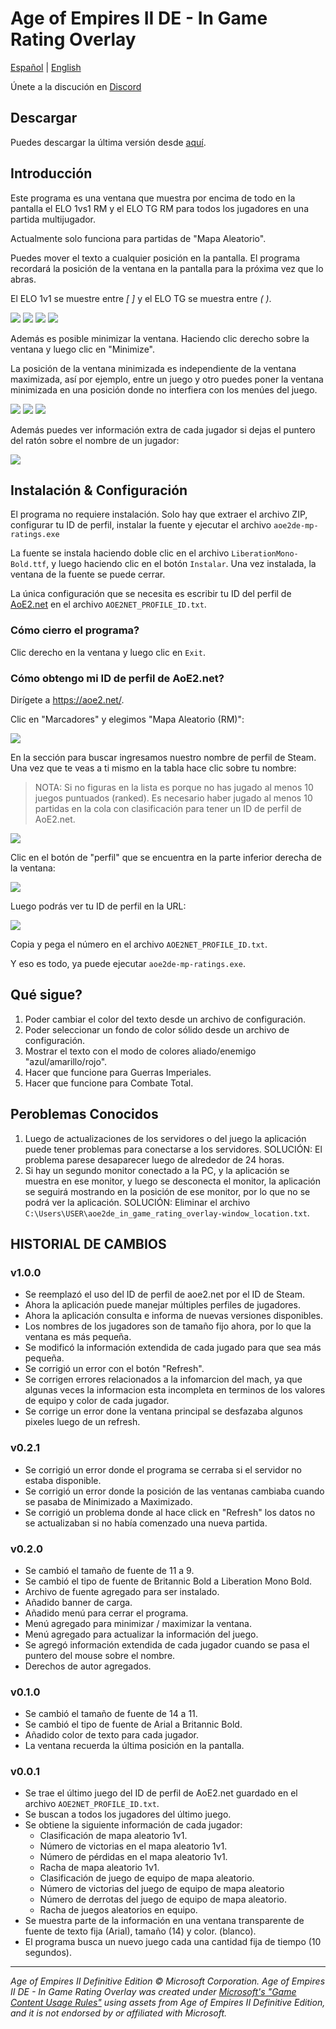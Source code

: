 # Age of Empires II DE - In Game Rating Overlay

[Español](./README.es.md) | [English](./README.md)

Únete a la discución en [Discord](https://discord.gg/5Ke9Fa5G5x)

## Descargar

Puedes descargar la última versión desde [aquí](https://github.com/Dooque/aoe2-de-in-game-rating-overlay/archive/refs/tags/v0.2.1.zip).

## Introducción

Este programa es una ventana que muestra por encima de todo en la pantalla el ELO 1vs1 RM y el ELO TG RM para todos los jugadores en una partida multijugador.

Actualmente solo funciona para partidas de "Mapa Aleatorio".

Puedes mover el texto a cualquier posición en la pantalla. El programa recordará la posición de la ventana en la pantalla para la próxima vez que lo abras.

El ELO 1v1 se muestre entre *[ ]* y el ELO TG se muestra entre *( )*.

![](./res/picture1.png)
![](./res/picture2.png)
![](./res/picture3.png)
![](./res/picture4.png)

Además es posible minimizar la ventana. Haciendo clic derecho sobre la ventana y luego clic en "Minimize".

La posición de la ventana minimizada es independiente de la ventana maximizada, así por ejemplo, entre un juego y otro puedes poner la ventana minimizada en una posición donde no interfiera con los menúes del juego.

![](./res/picture6.png)
![](./res/picture5.png)
![](./res/picture7.png)

Además puedes ver información extra de cada jugador si dejas el puntero del ratón sobre el nombre de un jugador:

![](./res/picture12.png)

## Instalación & Configuración

El programa no requiere instalación. Solo hay que extraer el archivo ZIP, configurar tu ID de perfil, instalar la fuente y ejecutar el archivo `aoe2de-mp-ratings.exe`

La fuente se instala haciendo doble clic en el archivo `LiberationMono-Bold.ttf`, y luego haciendo clic en el botón `Instalar`. Una vez instalada, la ventana de la fuente se puede cerrar.

La única configuración que se necesita es escribir tu ID del perfil de [AoE2.net](https://aoe2.net) en el archivo `AOE2NET_PROFILE_ID.txt`.

### Cómo cierro el programa?

Clic derecho en la ventana y luego clic en `Exit`.

### Cómo obtengo mi ID de perfil de AoE2.net?

Dirígete a https://aoe2.net/.

Clic en "Marcadores" y elegimos "Mapa Aleatorio (RM)":

![](./res/picture8.png)

En la sección para buscar ingresamos nuestro nombre de perfil de Steam. Una vez que te veas a ti mismo en la tabla hace clic sobre tu nombre:

> NOTA: Si no figuras en la lista es porque no has jugado al menos 10 juegos puntuados (ranked). Es necesario haber jugado al menos 10 partidas en la cola con clasificación para tener un ID de perfil de AoE2.net.

![](./res/picture9.png)

Clic en el botón de "perfil" que se encuentra en la parte inferior derecha de la ventana:

![](./res/picture10.png)

Luego podrás ver tu ID de perfil en la URL:

![](./res/picture11.png)

Copia y pega el número en el archivo `AOE2NET_PROFILE_ID.txt`.

Y eso es todo, ya puede ejecutar `aoe2de-mp-ratings.exe`.

## Qué sigue?

1. Poder cambiar el color del texto desde un archivo de configuración.
2. Poder seleccionar un fondo de color sólido desde un archivo de configuración.
3. Mostrar el texto con el modo de colores aliado/enemigo "azul/amarillo/rojo".
4. Hacer que funcione para Guerras Imperiales.
5. Hacer que funcione para Combate Total.

## Peroblemas Conocidos

1. Luego de actualizaciones de los servidores o del juego la aplicación puede tener problemas para conectarse a los servidores. SOLUCIÓN: El problema parese desaparecer luego de alrededor de 24 horas.
2. Si hay un segundo monitor conectado a la PC, y la aplicación se muestra en ese monitor, y luego se desconecta el monitor, la aplicación se seguirá mostrando en la posición de ese monitor, por lo que no se podrá ver la aplicación. SOLUCIÓN: Eliminar el archivo `C:\Users\USER\aoe2de_in_game_rating_overlay-window_location.txt`.

## HISTORIAL DE CAMBIOS

### v1.0.0

* Se reemplazó el uso del ID de perfil de aoe2.net por el ID de Steam.
* Ahora la aplicación puede manejar múltiples perfiles de jugadores.
* Ahora la aplicación consulta e informa de nuevas versiones disponibles.
* Los nombres de los jugadores son de tamaño fijo ahora, por lo que la ventana es más pequeña.
* Se modificó la información extendida de cada jugado para que sea más pequeña.
* Se corrigió un error con el botón "Refresh".
* Se corrigen errores relacionados a la infomarcion del mach, ya que algunas veces la informacion esta incompleta en terminos de los valores de equipo y color de cada jugador.
* Se corrige un error done la ventana principal se desfazaba algunos pixeles luego de un refresh.

### v0.2.1

* Se corrigió un error donde el programa se cerraba si el servidor no estaba disponible.
* Se corrigió un error donde la posición de las ventanas cambiaba cuando se pasaba de Minimizado a Maximizado.
* Se corrigió un problema donde al hace click en "Refresh" los datos no se actualizaban si no había comenzado una nueva partida.

### v0.2.0

* Se cambió el tamaño de fuente de 11 a 9.
* Se cambió el tipo de fuente de Britannic Bold a Liberation Mono Bold.
* Archivo de fuente agregado para ser instalado.
* Añadido banner de carga.
* Añadido menú para cerrar el programa.
* Menú agregado para minimizar / maximizar la ventana.
* Menú agregado para actualizar la información del juego.
* Se agregó información extendida de cada jugador cuando se pasa el puntero del mouse sobre el nombre.
* Derechos de autor agregados.

### v0.1.0

* Se cambió el tamaño de fuente de 14 a 11.
* Se cambió el tipo de fuente de Arial a Britannic Bold.
* Añadido color de texto para cada jugador.
* La ventana recuerda la última posición en la pantalla.

### v0.0.1

* Se trae el último juego del ID de perfil de AoE2.net guardado en el archivo `AOE2NET_PROFILE_ID.txt`.
* Se buscan a todos los jugadores del último juego.
* Se obtiene la siguiente información de cada jugador:
   * Clasificación de mapa aleatorio 1v1.
   * Número de victorias en el mapa aleatorio 1v1.
   * Número de pérdidas en el mapa aleatorio 1v1.
   * Racha de mapa aleatorio 1v1.
   * Clasificación de juego de equipo de mapa aleatorio.
   * Número de victorias del juego de equipo de mapa aleatorio
   * Número de derrotas del juego de equipo de mapa aleatorio.
   * Racha de juegos aleatorios en equipo.
* Se muestra parte de la información en una ventana transparente de fuente de texto fija (Arial), tamaño (14) y color. (blanco).
* El programa busca un nuevo juego cada una cantidad fija de tiempo (10 segundos).

- - -

*Age of Empires II Definitive Edition © Microsoft Corporation. Age of Empires II DE - In Game Rating Overlay was created under [Microsoft's "Game Content Usage Rules"](https://www.xbox.com/en-US/developers/rules) using assets from Age of Empires II Definitive Edition, and it is not endorsed by or affiliated with Microsoft.*
